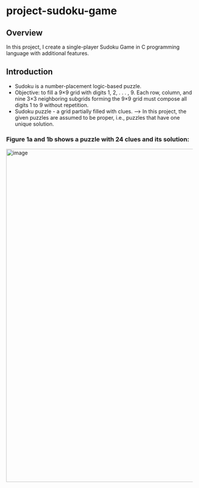 # project-sudoku-game

## Overview
  In this project, I create a single-player Sudoku Game in C programming language with additional features.
## Introduction
  - Sudoku is a number-placement logic-based puzzle.
  - Objective:  to fill a 9×9 grid with digits 1, 2, . . . , 9. Each row, column, and nine 3×3 
    neighboring subgrids forming the 9×9 grid must compose all digits 1 to 9 without repetition.
  - Sudoku puzzle -  a grid partially filled with clues.
  -->  In this project, the given puzzles are assumed to be proper, i.e., puzzles that have one 
    unique solution.
### Figure 1a and 1b shows a puzzle with 24 clues and its solution:
<img width="900" alt="image" src="https://github.com/user-attachments/assets/1ed8391b-b781-4b8b-8807-a7308b389ee1">
